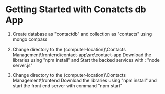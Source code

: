 # Getting Started with Conatcts db App

1. Create database as "contactdb" and collection as "contacts" using mongo compass

2. Change directory to the {computer-location}\Contacts Management\frontend\contact-app\src\contact-app
   Download the libraries using "npm install" and Start the backed services with : "node server.js"

3. Change directory to the {computer-location}\Contacts Management\frontend
   Download the libraries using "npm install" and start the front end server with command "npm start"
